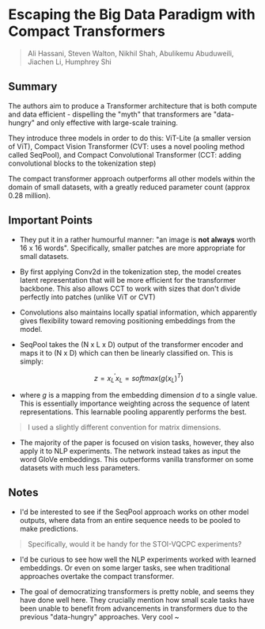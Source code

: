 # Escaping the Big Data Paradigm with Compact Transformers
> Ali Hassani, Steven Walton, Nikhil Shah, Abulikemu Abuduweili, Jiachen Li, Humphrey Shi

## Summary
The authors aim to produce a Transformer architecture that is both compute and
data efficient - dispelling the "myth" that transformers are "data-hungry" and
only effective with large-scale training.

They introduce three models in order to do this: ViT-Lite (a smaller version of
ViT), Compact Vision Transformer (CVT: uses a novel pooling method called
SeqPool), and Compact Convolutional Transformer (CCT: adding convolutional
blocks to the tokenization step)

The compact transformer approach outperforms all other models within the domain
of small datasets, with a greatly reduced parameter count (approx 0.28 million).

## Important Points
- They put it in a rather humourful manner: "an image is **not always** worth 16
  x 16 words". Specifically, smaller patches are more appropriate for small
  datasets.

- By first applying Conv2d in the tokenization step, the model creates latent
  representation that will be more efficient for the transformer backbone. This
  also allows CCT to work with sizes that don't divide perfectly into patches
  (unlike ViT or CVT)

- Convolutions also maintains locally spatial information, which apparently
  gives flexibility toward removing positioning embeddings from the model. 

- SeqPool takes the (N x L x D) output of the transformer encoder and maps it to
  (N x D) which can then be linearly classified on. This is simply:

  $$ z = x_L^{'} x_L = softmax(g(x_L)^T)$$

- where $g$ is a mapping from the embedding dimension $d$ to a single value.
  This is essentially importance weighting across the sequence of latent
  representations. This learnable pooling apparently performs the best.

> I used a slightly different convention for matrix dimensions.

- The majority of the paper is focused on vision tasks, however, they also apply
  it to NLP experiments. The network instead takes as input the word GloVe
  embeddings. This outperforms vanilla transformer on some datasets with much
  less parameters.

## Notes
- I'd be interested to see if the SeqPool approach works on other model outputs,
  where data from an entire sequence needs to be pooled to make predictions.

> Specifically, would it be handy for the STOI-VQCPC experiments?

- I'd be curious to see how well the NLP experiments worked with learned
  embeddings. Or even on some larger tasks, see when traditional approaches
  overtake the compact transformer.

- The goal of democratizing transformers is pretty noble, and seems they have
  done well here. They crucially mention how small scale tasks have been unable
  to benefit from advancements in transformers due to the previous "data-hungry"
  approaches. Very cool ~
